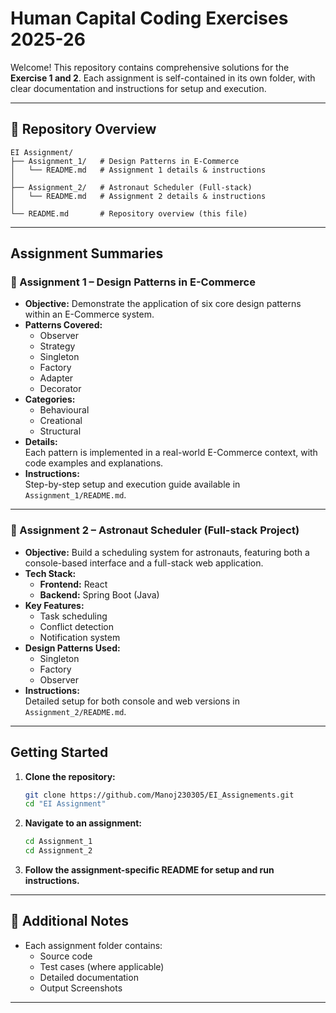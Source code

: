 # Human Capital Coding Exercises 2025-26

Welcome! This repository contains comprehensive solutions for the **Exercise 1 and 2**. Each assignment is self-contained in its own folder, with clear documentation and instructions for setup and execution.

---

## 📁 Repository Overview

```
EI Assignment/
├── Assignment_1/   # Design Patterns in E-Commerce
│   └── README.md   # Assignment 1 details & instructions
│
├── Assignment_2/   # Astronaut Scheduler (Full-stack)
│   └── README.md   # Assignment 2 details & instructions
│
└── README.md       # Repository overview (this file)
```

---

## Assignment Summaries

### 🔹 Assignment 1 – Design Patterns in E-Commerce

- **Objective:** Demonstrate the application of six core design patterns within an E-Commerce system.
- **Patterns Covered:**  
  - Observer  
  - Strategy  
  - Singleton  
  - Factory  
  - Adapter  
  - Decorator
- **Categories:**  
  - Behavioural  
  - Creational  
  - Structural
- **Details:**  
  Each pattern is implemented in a real-world E-Commerce context, with code examples and explanations.
- **Instructions:**  
  Step-by-step setup and execution guide available in `Assignment_1/README.md`.

---

### 🔹 Assignment 2 – Astronaut Scheduler (Full-stack Project)

- **Objective:** Build a scheduling system for astronauts, featuring both a console-based interface and a full-stack web application.
- **Tech Stack:**  
  - **Frontend:** React  
  - **Backend:** Spring Boot (Java)
- **Key Features:**  
  - Task scheduling  
  - Conflict detection  
  - Notification system
- **Design Patterns Used:**  
  - Singleton  
  - Factory  
  - Observer
- **Instructions:**  
  Detailed setup for both console and web versions in `Assignment_2/README.md`.

---

## Getting Started

1. **Clone the repository:**
    ```bash
    git clone https://github.com/Manoj230305/EI_Assignements.git
    cd "EI Assignment"
    ```

2. **Navigate to an assignment:**
    ```bash
    cd Assignment_1 
    cd Assignment_2   
    ```

3. **Follow the assignment-specific README for setup and run instructions.**

---

## 📄 Additional Notes

- Each assignment folder contains:
  - Source code
  - Test cases (where applicable)
  - Detailed documentation
  - Output Screenshots

---